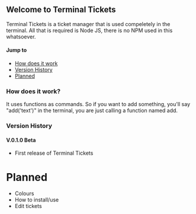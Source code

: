 ## Welcome to Terminal Tickets

Terminal Tickets is a ticket manager that is used compeletely in the terminal. All that is required is Node JS, there is no NPM used in this whatsoever. 
#### Jump to
* [How does it work](#how-does-it-work)
* [Version History](#version-history)
* [Planned](#planned)

### How does it work?

It uses functions as commands. So if you want to add something, you'll say "add('text')" in the terminal, you are just calling a function named add.

### Version History

#### V.0.1.0 Beta 
* First release of Terminal Tickets

# Planned
* Colours
* How to install/use
* Edit tickets
